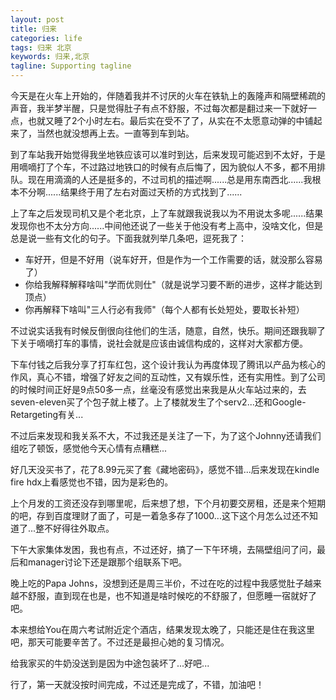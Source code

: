```yaml
---
layout: post
title: 归来
categories: life
tags: 归来 北京
keywords: 归来,北京
tagline: Supporting tagline
---
```

今天是在火车上开始的，伴随着我并不讨厌的火车在铁轨上的轰隆声和隔壁稀疏的声音，我半梦半醒，只是觉得肚子有点不舒服，不过每次都是翻过来一下就好一点，也就又睡了2个小时左右。最后实在受不了了，从实在不太愿意动弹的中铺起来了，当然也就没想再上去。一直等到车到站。

到了车站我开始觉得我坐地铁应该可以准时到达，后来发现可能迟到不太好，于是用嘀嘀打了个车，不过路过地铁口的时候有点后悔了，因为貌似人不多，都不用排队。现在用滴滴的人还是挺多的，不过司机的描述啊......总是用东南西北......我根本不分啊......结果终于用了左右对面过天桥的方式找到了......

上了车之后发现司机又是个老北京，上了车就跟我说我以为不用说太多呢......结果发现你也不太分方向......中间他还说了一些关于他没有考上高中，没啥文化，但是总是说一些有文化的句子。下面我就列举几条吧，逗死我了：

+ 车好开，但是不好用（说车好开，但是作为一个工作需要的话，就没那么容易了）
+ 你给我解释解释啥叫"学而优则仕"（就是说学习要不断的进步，这样才能达到顶点）
+ 你再解释下啥叫"三人行必有我师"（每个人都有长处短处，要取长补短）

不过说实话我有时候反倒很向往他们的生活，随意，自然，快乐。期间还跟我聊了下关于嘀嘀打车的事情，说社会就是应该由诚信构成的，这样对大家都方便。

下车付钱之后我分享了打车红包，这个设计我认为再度体现了腾讯以产品为核心的作风，真心不错，增强了好友之间的互动性，又有娱乐性，还有实用性。到了公司的时候时间正好是9点50多一点，丝毫没有感觉出来我是从火车站过来的，去seven-eleven买了个包子就上楼了。上了楼就发生了个serv2...还和Google-Retargeting有关...

不过后来发现和我关系不大，不过我还是关注了一下，为了这个Johnny还请我们组吃了顿饭，感觉他今天心情有点糟糕...

好几天没买书了，花了8.99元买了套《藏地密码》，感觉不错...后来发现在kindle fire hdx上看感觉也不错，因为是彩色的。

上个月发的工资还没存到哪里呢，后来想了想，下个月初要交房租，还是来个短期的吧，存到百度理财了面了，可是一着急多存了1000...这下这个月怎么过还不知道了...整不好得往外取点。

下午大家集体发困，我也有点，不过还好，搞了一下午环境，去隔壁组问了问，最后和manager讨论下还是跟那个组联系下吧。

晚上吃的Papa Johns，没想到还是周三半价，不过在吃的过程中我感觉肚子越来越不舒服，直到现在也是，也不知道是啥时候吃的不舒服了，但愿睡一宿就好了吧。

本来想给You在周六考试附近定个酒店，结果发现太晚了，只能还是住在我这里吧，那天可能要辛苦了。不过还是最担心她的复习情况。

给我家买的牛奶没送到是因为中途包装坏了...好吧...

行了，第一天就没按时间完成，不过还是完成了，不错，加油吧！
